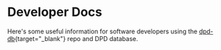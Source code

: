 # Developer Docs

Here's some useful information for software developers using the [dpd-db](https://github.com/digitalpalidictionary/dpd-db){target="_blank"} repo and DPD database.

